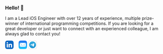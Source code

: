### Hello! 👋

I am a Lead iOS Engineer with over 12 years of experience, multiple prize-winner of international programming competitions. If you are looking for a great developer or just want to connect with an experienced colleague, I am always glad to contact you!

<a href="https://linkedin.com/in/sergei-moskvin"><img src="https://github.com/debug45/debug45/raw/master/Icons/LinkedIn.png" width="28" height="28"/></a>&nbsp;&nbsp;&nbsp;&nbsp;<a href="mailto:s@mosk.vin"><img src="https://github.com/debug45/debug45/raw/master/Icons/Mail.png" width="28" height="28"/></a>&nbsp;<a href="https://t.me/debug45"><img src="https://github.com/debug45/debug45/raw/master/Icons/Telegram.png" width="28" height="28"/></a>
